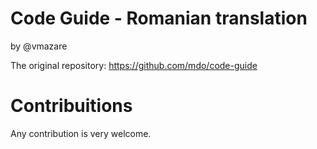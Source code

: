 # Code Guide - Romanian translation
by @vmazare

The original repository: https://github.com/mdo/code-guide

# Contribuitions
Any contribution is very welcome.
